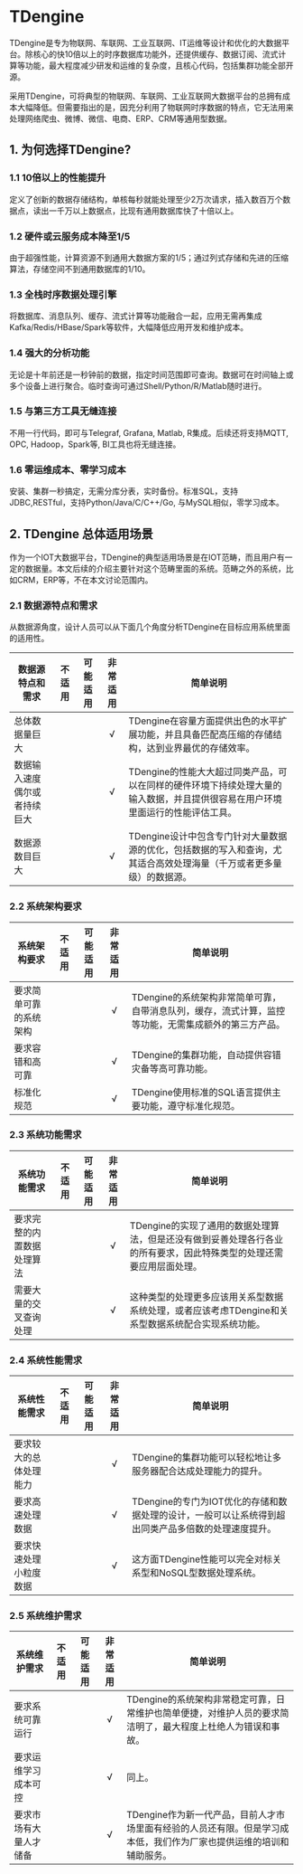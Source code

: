 # TDengine

TDengine是专为物联网、车联网、工业互联网、IT运维等设计和优化的大数据平台。除核心的快10倍以上的时序数据库功能外，还提供缓存、数据订阅、流式计算等功能，最大程度减少研发和运维的复杂度，且核心代码，包括集群功能全部开源。

采用TDengine，可将典型的物联网、车联网、工业互联网大数据平台的总拥有成本大幅降低。但需要指出的是，因充分利用了物联网时序数据的特点，它无法用来处理网络爬虫、微博、微信、电商、ERP、CRM等通用型数据。

## 1. 为何选择TDengine?
### 1.1 10倍以上的性能提升
定义了创新的数据存储结构，单核每秒就能处理至少2万次请求，插入数百万个数据点，读出一千万以上数据点，比现有通用数据库快了十倍以上。

### 1.2 硬件或云服务成本降至1/5
由于超强性能，计算资源不到通用大数据方案的1/5；通过列式存储和先进的压缩算法，存储空间不到通用数据库的1/10。

### 1.3 全栈时序数据处理引擎
将数据库、消息队列、缓存、流式计算等功能融合一起，应用无需再集成Kafka/Redis/HBase/Spark等软件，大幅降低应用开发和维护成本。

### 1.4 强大的分析功能
无论是十年前还是一秒钟前的数据，指定时间范围即可查询。数据可在时间轴上或多个设备上进行聚合。临时查询可通过Shell/Python/R/Matlab随时进行。

### 1.5 与第三方工具无缝连接
不用一行代码，即可与Telegraf, Grafana, Matlab, R集成。后续还将支持MQTT, OPC, Hadoop，Spark等, BI工具也将无缝连接。

### 1.6 零运维成本、零学习成本
安装、集群一秒搞定，无需分库分表，实时备份。标准SQL，支持JDBC,RESTful，支持Python/Java/C/C++/Go, 与MySQL相似，零学习成本。

## 2. TDengine 总体适用场景
作为一个IOT大数据平台，TDengine的典型适用场景是在IOT范畴，而且用户有一定的数据量。本文后续的介绍主要针对这个范畴里面的系统。范畴之外的系统，比如CRM，ERP等，不在本文讨论范围内。

### 2.1 数据源特点和需求
从数据源角度，设计人员可以从下面几个角度分析TDengine在目标应用系统里面的适用性。

|数据源特点和需求|不适用|可能适用|非常适用|简单说明|
|-------------|:-----:|:------:|:-----:|--------|
|总体数据量巨大|||√|TDengine在容量方面提供出色的水平扩展功能，并且具备匹配高压缩的存储结构，达到业界最优的存储效率。|
|数据输入速度偶尔或者持续巨大|||√|TDengine的性能大大超过同类产品，可以在同样的硬件环境下持续处理大量的输入数据，并且提供很容易在用户环境里面运行的性能评估工具。|
|数据源数目巨大|||√|TDengine设计中包含专门针对大量数据源的优化，包括数据的写入和查询，尤其适合高效处理海量（千万或者更多量级）的数据源。|

### 2.2 系统架构要求
|系统架构要求|不适用|可能适用|非常适用|简单说明|
|-------------|:-----:|:------:|:-----:|--------|
|要求简单可靠的系统架构|||√|TDengine的系统架构非常简单可靠，自带消息队列，缓存，流式计算，监控等功能，无需集成额外的第三方产品。|
|要求容错和高可靠|||√|TDengine的集群功能，自动提供容错灾备等高可靠功能。|
|标准化规范|||√|TDengine使用标准的SQL语言提供主要功能，遵守标准化规范。|

### 2.3 系统功能需求
|系统功能需求|不适用|可能适用|非常适用|简单说明|
|----------|:-----:|:------:|:-----:|--------|
|要求完整的内置数据处理算法|||√|TDengine的实现了通用的数据处理算法，但是还没有做到妥善处理各行各业的所有要求，因此特殊类型的处理还需要应用层面处理。|
|需要大量的交叉查询处理|||√|这种类型的处理更多应该用关系型数据系统处理，或者应该考虑TDengine和关系型数据系统配合实现系统功能。|

### 2.4 系统性能需求
|系统性能需求|不适用|可能适用|非常适用|简单说明|
|----------|:-----:|:------:|:-----:|--------|
|要求较大的总体处理能力|||√|TDengine的集群功能可以轻松地让多服务器配合达成处理能力的提升。|
|要求高速处理数据|||√|TDengine的专门为IOT优化的存储和数据处理的设计，一般可以让系统得到超出同类产品多倍数的处理速度提升。|
|要求快速处理小粒度数据|||√|这方面TDengine性能可以完全对标关系型和NoSQL型数据处理系统。|


### 2.5 系统维护需求
|系统维护需求|不适用|可能适用|非常适用|简单说明|
|----------|:-----:|:------:|:-----:|--------|
|要求系统可靠运行|||√|TDengine的系统架构非常稳定可靠，日常维护也简单便捷，对维护人员的要求简洁明了，最大程度上杜绝人为错误和事故。|
|要求运维学习成本可控|||√|同上。|
|要求市场有大量人才储备|||√|TDengine作为新一代产品，目前人才市场里面有经验的人员还有限。但是学习成本低，我们作为厂家也提供运维的培训和辅助服务。|

